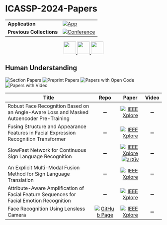 # ICASSP-2024-Papers

<table>
    <tr>
        <td><strong>Application</strong></td>
        <td>
            <a href="https://huggingface.co/spaces/DmitryRyumin/NewEraAI-Papers" style="float:left;">
                <img src="https://img.shields.io/badge/🤗-NewEraAI--Papers-FFD21F.svg" alt="App" />
            </a>
        </td>
    </tr>
    <tr>
        <td><strong>Previous Collections</strong></td>
        <td>
            <a href="https://github.com/DmitryRyumin/ICASSP-2023-24-Papers/blob/main/README_2023.md">
                <img src="http://img.shields.io/badge/ICASSP-2023-0073AE.svg" alt="Conference">
            </a>
        </td>
    </tr>
</table>

<div align="center">
    <a href="https://github.com/DmitryRyumin/ICASSP-2023-24-Papers/blob/main/sections/2024/main/MMSP-P4.md">
        <img src="https://cdn.jsdelivr.net/gh/DmitryRyumin/NewEraAI-Papers@main/images/left.svg" width="40" alt="" />
    </a>
    <a href="https://github.com/DmitryRyumin/ICASSP-2023-24-Papers/">
        <img src="https://cdn.jsdelivr.net/gh/DmitryRyumin/NewEraAI-Papers@main/images/home.svg" width="40" alt="" />
    </a>
    <a href="https://github.com/DmitryRyumin/ICASSP-2023-24-Papers/blob/main/sections/2024/main/IVMSP-L6.md">
        <img src="https://cdn.jsdelivr.net/gh/DmitryRyumin/NewEraAI-Papers@main/images/right.svg" width="40" alt="" />
    </a>
</div>

## Human Understanding

![Section Papers](https://img.shields.io/badge/Section%20Papers-0-42BA16) ![Preprint Papers](https://img.shields.io/badge/Preprint%20Papers-0-b31b1b) ![Papers with Open Code](https://img.shields.io/badge/Papers%20with%20Open%20Code-0-1D7FBF) ![Papers with Video](https://img.shields.io/badge/Papers%20with%20Video-0-FF0000)

| **Title** | **Repo** | **Paper** | **Video** |
|-----------|:--------:|:---------:|:---------:|
| Robust Face Recognition Based on an Angle-Aware Loss and Masked Autoencoder Pre-Training | :heavy_minus_sign: | [![IEEE Xplore](https://img.shields.io/badge/IEEE-10446956-E4A42C.svg)](https://ieeexplore.ieee.org/document/10446956) | :heavy_minus_sign: |
| Fusing Structure and Appearance Features in Facial Expression Recognition Transformer | :heavy_minus_sign: | [![IEEE Xplore](https://img.shields.io/badge/IEEE-10447031-E4A42C.svg)](https://ieeexplore.ieee.org/document/10447031) | :heavy_minus_sign: |
| SlowFast Network for Continuous Sign Language Recognition | :heavy_minus_sign: | [![IEEE Xplore](https://img.shields.io/badge/IEEE-10445841-E4A42C.svg)](https://ieeexplore.ieee.org/document/10445841) <br/> [![arXiv](https://img.shields.io/badge/arXiv-2309.12304-b31b1b.svg)](http://arxiv.org/abs/2309.12304) | :heavy_minus_sign: |
| An Explicit Multi-Modal Fusion Method for Sign Language Translation | :heavy_minus_sign: | [![IEEE Xplore](https://img.shields.io/badge/IEEE-10446966-E4A42C.svg)](https://ieeexplore.ieee.org/document/10446966) | :heavy_minus_sign: |
| Attribute-Aware Amplification of Facial Feature Sequences for Facial Emotion Recognition | :heavy_minus_sign: | [![IEEE Xplore](https://img.shields.io/badge/IEEE-10448467-E4A42C.svg)](https://ieeexplore.ieee.org/document/10448467) | :heavy_minus_sign: |
| Face Recognition Using Lensless Camera | [![GitHub Page](https://img.shields.io/badge/GitHub-Page-159957.svg)](https://gitlab.idiap.ch/biometric/code.face_rec_lensless) | [![IEEE Xplore](https://img.shields.io/badge/IEEE-10446710-E4A42C.svg)](https://ieeexplore.ieee.org/document/10446710) | :heavy_minus_sign: |


